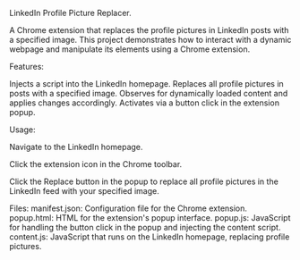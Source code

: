 LinkedIn Profile Picture Replacer.

A Chrome extension that replaces the profile pictures in LinkedIn posts with a specified image. This project demonstrates how to interact with a dynamic webpage and manipulate its elements using a Chrome extension.

Features:

Injects a script into the LinkedIn homepage.
Replaces all profile pictures in posts with a specified image.
Observes for dynamically loaded content and applies changes accordingly.
Activates via a button click in the extension popup.

Usage:

Navigate to the LinkedIn homepage.

Click the extension icon in the Chrome toolbar.

Click the Replace button in the popup to replace all profile pictures in the LinkedIn feed with your specified image.

Files:
manifest.json: Configuration file for the Chrome extension.
popup.html: HTML for the extension's popup interface.
popup.js: JavaScript for handling the button click in the popup and injecting the content script.
content.js: JavaScript that runs on the LinkedIn homepage, replacing profile pictures.
